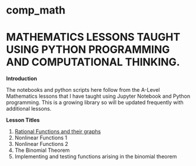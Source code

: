 # comp_math
# MATHEMATICS LESSONS TAUGHT USING PYTHON PROGRAMMING AND COMPUTATIONAL THINKING.
**Introduction**

The notebooks and python scripts here follow from the A-Level Mathematics lessons that I have taught using Jupyter Notebook and Python programming. This is a growing library so will be updated frequently with additional lessons.

**Lesson Titles**

1. [Rational Functions and their graphs](https://github.com/dave2k77/comp_math/blob/main/Rational%20Functions%20and%20their%20Graph.ipynb)
2. Nonlinear Functions 1
3. Nonlinear Functions 2
4. The Binomial Theorem
5. Implementing and testing functions arising in the binomial theorem
